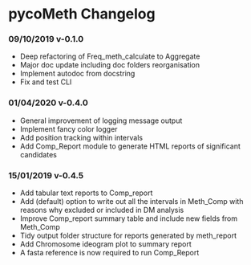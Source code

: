 # pycoMeth Changelog

### 09/10/2019 v-0.1.0

* Deep refactoring of Freq_meth_calculate to Aggregate
* Major doc update including doc folders reorganisation
* Implement autodoc from docstring
* Fix and test CLI

### 01/04/2020 v-0.4.0

* General improvement of logging message output
* Implement fancy color logger
* Add position tracking within intervals
* Add Comp_Report module to generate HTML reports of significant candidates

### 15/01/2019 v-0.4.5

* Add tabular text reports to Comp_report
* Add (default) option to write out all the intervals in Meth_Comp with reasons why excluded or included in DM analysis
* Improve Comp_report summary table and include new fields from Meth_Comp
* Tidy output folder structure for reports generated by meth_report
* Add Chromosome ideogram plot to summary report
* A fasta reference is now required to run Comp_Report
